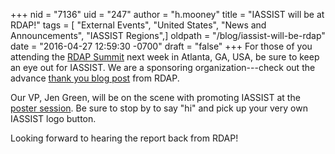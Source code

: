 +++
nid = "7136"
uid = "247"
author = "h.mooney"
title = "IASSIST will be at RDAP!"
tags = [ "External Events", "United States", "News and Announcements", "IASSIST Regions",]
oldpath = "/blog/iassist-will-be-rdap"
date = "2016-04-27 12:59:30 -0700"
draft = "false"
+++
For those of you attending the [RDAP Summit](http://www.asis.org/rdap/)
next week in Atlanta, GA, USA, be sure to keep an eye out for IASSIST.
We are a sponsoring organization---check out the advance [thank you blog
post](http://www.asis.org/rdap/thank-you-iassist-2016/) from RDAP.

Our VP, Jen Green, will be on the scene with promoting IASSIST at the
[poster session](http://www.asis.org/rdap/program-2016/#poster). Be sure
to stop by to say \"hi\" and pick up your very own IASSIST logo button. 

Looking forward to hearing the report back from RDAP!
